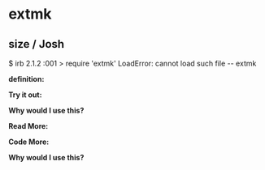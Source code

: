 # extmk

## size  / Josh

$ irb
2.1.2 :001 > require 'extmk'
LoadError: cannot load such file -- extmk

**definition:**


**Try it out:**


**Why would I use this?**


**Read More:**


**Code More:**


**Why would I use this?**
